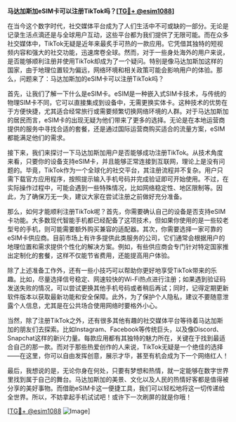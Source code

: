 **马达加斯加eSIM卡可以注册TikTok吗？[[TG💪+ @esim1088](https://t.me/s/esim1088)]**

在当今这个数字时代，社交媒体平台成为了人们生活中不可或缺的一部分。无论是记录生活点滴还是与全球用户互动，这些平台都为我们提供了无限可能。而在众多社交媒体中，TikTok无疑是近年来最炙手可热的一款应用。它凭借其独特的短视频内容和强大的社交功能，迅速席卷全球。然而，对于一些身处海外的用户来说，是否能够顺利注册并使用TikTok却成为了一个疑问。特别是像马达加斯加这样的国家，由于地理位置较为偏远，网络环境和相关政策可能会影响用户的体验。那么，问题来了：马达加斯加的eSIM卡可以注册TikTok吗？

首先，让我们了解一下什么是eSIM卡。eSIM是一种嵌入式SIM卡技术，与传统的物理SIM卡不同，它可以直接集成到设备中，无需更换实体卡。这种技术的优势在于方便快捷，尤其适合经常旅行或需要频繁切换网络环境的人群。对于马达加斯加的居民而言，eSIM卡的出现无疑为他们带来了更多的选择。无论是在本地运营商提供的服务中寻找合适的套餐，还是通过国际运营商购买适合的流量方案，eSIM都能满足他们的需求。

接下来，我们来探讨一下马达加斯加用户是否能够成功注册TikTok。从技术角度来看，只要你的设备支持eSIM卡，并且能够正常连接到互联网，理论上是没有问题的。毕竟，TikTok作为一个全球化的社交平台，其注册流程并不复杂。用户只需下载官方应用程序，按照提示输入手机号码并完成验证即可开始使用。不过，在实际操作过程中，可能会遇到一些特殊情况，比如网络稳定性、地区限制等。因此，为了确保万无一失，建议大家在尝试注册之前做好充分准备。

那么，如何才能顺利注册TikTok呢？首先，你需要确认自己的设备是否支持eSIM卡功能。大多数现代智能手机都已经配备了这项技术，但如果你使用的是一些较老型号的手机，则可能需要额外购买兼容的适配器。其次，你需要选择一家可靠的eSIM卡供应商。目前市场上有许多提供此类服务的公司，它们通常会根据用户的地理位置和需求提供个性化的解决方案。例如，有些供应商会专门针对特定国家推出定制化的套餐，这样不仅能节省费用，还能提高用户体验。

除了上述准备工作外，还有一些小技巧可以帮助你更好地享受TikTok带来的乐趣。比如，尽量选择信号稳定、网速较快的Wi-Fi热点进行注册；如果遇到验证码发送失败的情况，可以尝试更换其他手机号码或者稍后再试；同时，记得定期更新软件版本以获取最新功能和安全保障。此外，为了保护个人隐私，建议不要随意泄露个人信息，尤其是在公共场合使用网络时要格外小心。

当然，除了注册TikTok之外，还有很多其他有趣的社交媒体平台等待着马达加斯加的朋友们去探索。比如Instagram、Facebook等传统巨头，以及像Discord、Snapchat这样的新兴力量。每款应用都有其独特的魅力所在，关键在于找到最适合自己的那一款。而对于那些热爱创作的人来说，TikTok无疑是一个绝佳的选择——在这里，你可以自由发挥创意，展示才华，甚至有机会成为下一个网络红人！

最后，我想说的是，无论你身在何处，只要有梦想和热情，就一定能够在数字世界里找到属于自己的舞台。马达加斯加的美景、文化以及人民的热情好客都是值得被分享的美好事物。而借助eSIM卡这一便捷工具，我们可以轻松地将这一切传递给全世界。所以，不妨拿起手机试试吧！或许下一次刷屏的就是你哦！

[[TG💪+ @esim1088](https://t.me/s/esim1088) ![Image](https://i.postimg.cc/4NQfJmqS/Snipaste-2025-05-13-00-14-12.png)]